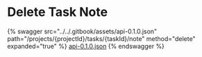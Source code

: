 # Delete Task Note

{% swagger src="../../.gitbook/assets/api-0.1.0.json" path="/projects/{projectId}/tasks/{taskId}/note" method="delete" expanded="true" %}
[api-0.1.0.json](<../../.gitbook/assets/api-0.1.0.json>)
{% endswagger %}

